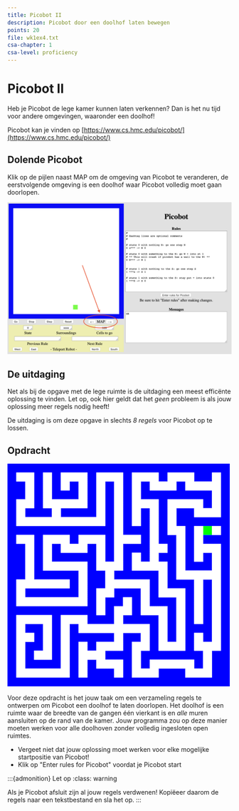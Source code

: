 ```yaml
---
title: Picobot II
description: Picobot door een doolhof laten bewegen
points: 20
file: wk1ex4.txt
csa-chapter: 1
csa-level: proficiency
---
```


# Picobot II

Heb je Picobot de lege kamer kunnen laten verkennen? Dan is het nu tijd voor andere omgevingen, waaronder een doolhof!

Picobot kan je vinden op [https://www.cs.hmc.edu/picobot/](https://www.cs.hmc.edu/picobot/)

## Dolende Picobot

Klik op de pijlen naast MAP om de omgeving van Picobot te veranderen, de eerstvolgende omgeving is een doolhof waar Picobot volledig moet gaan doorlopen.

![De omgeving wijzigen](images/pico4.png)

## De uitdaging

Net als bij de opgave met de lege ruimte is de uitdaging een meest efficënte oplossing te vinden. Let op, ook hier geldt dat het *geen* probleem is als jouw oplossing meer regels nodig heeft!

De uitdaging is om deze opgave in slechts *8 regels* voor Picobot op te lossen.

## Opdracht

![Picobot doolhof](images/picobotMaze.png)

Voor deze opdracht is het jouw taak om een verzameling regels te ontwerpen om Picobot een doolhof te laten doorlopen. Het doolhof is een ruimte waar de breedte van de gangen één vierkant is en *alle* muren aansluiten op de rand van de kamer. Jouw programma zou op deze manier moeten werken voor alle doolhoven zonder volledig ingesloten open ruimtes.

- Vergeet niet dat jouw oplossing moet werken voor elke mogelijke startpositie van Picobot!
- Klik op "Enter rules for Picobot" voordat je Picobot start

:::{admonition} Let op
:class: warning

Als je Picobot afsluit zijn al jouw regels verdwenen! Kopiëeer daarom de regels naar een tekstbestand en sla het op.
:::
